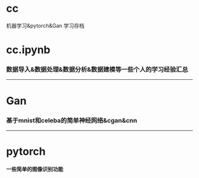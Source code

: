 # cc
机器学习&amp;pytorch&amp;Gan 学习存档
# cc.ipynb
### 数据导入&数据处理&数据分析&数据建模等一些个人的学习经验汇总
---
# Gan
### 基于mnist和celeba的简单神经网络&cgan&cnn
---
# pytorch
#### 一些简单的图像识别功能

